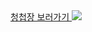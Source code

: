 
<a href="http://smhr1203.github.io/invitation.html">
청첩장 보러가기
</a>

<img src="http://smhr1203.github.io/img/main.png">
